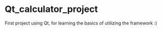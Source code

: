 # Qt_calculator_project
First project using Qt, for learning the basics of utilizing the framework :)
